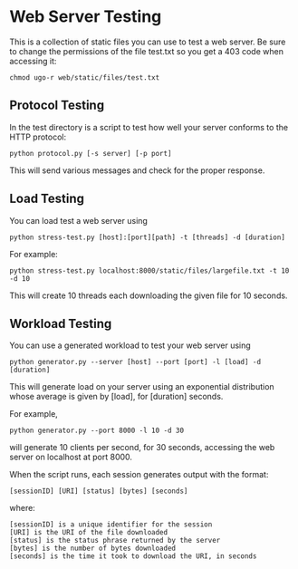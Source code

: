 # Web Server Testing

This is a collection of static files you can use to test a web
server. Be sure to change the permissions of the file test.txt so you
get a 403 code when accessing it:

```
chmod ugo-r web/static/files/test.txt
```

## Protocol Testing

In the test directory is a script to test how well your server
conforms to the HTTP protocol:

```
python protocol.py [-s server] [-p port]
```

This will send various messages and check for the proper response.

## Load Testing

You can load test a web server using

```
python stress-test.py [host]:[port][path] -t [threads] -d [duration]
```

For example:

```
python stress-test.py localhost:8000/static/files/largefile.txt -t 10 -d 10
```

This will create 10 threads each downloading the given file for 10
seconds.

## Workload Testing

You can use a generated workload to test your web server using

```
python generator.py --server [host] --port [port] -l [load] -d [duration]
```

This will generate load on your server using an exponential
distribution whose average is given by [load], for [duration] seconds.

For example,

```
python generator.py --port 8000 -l 10 -d 30
```

will generate 10 clients per second, for 30 seconds, accessing the web
server on localhost at port 8000.

When the script runs, each session generates output with the format:

```
[sessionID] [URI] [status] [bytes] [seconds]
```

where:

```
[sessionID] is a unique identifier for the session
[URI] is the URI of the file downloaded
[status] is the status phrase returned by the server
[bytes] is the number of bytes downloaded
[seconds] is the time it took to download the URI, in seconds
```
